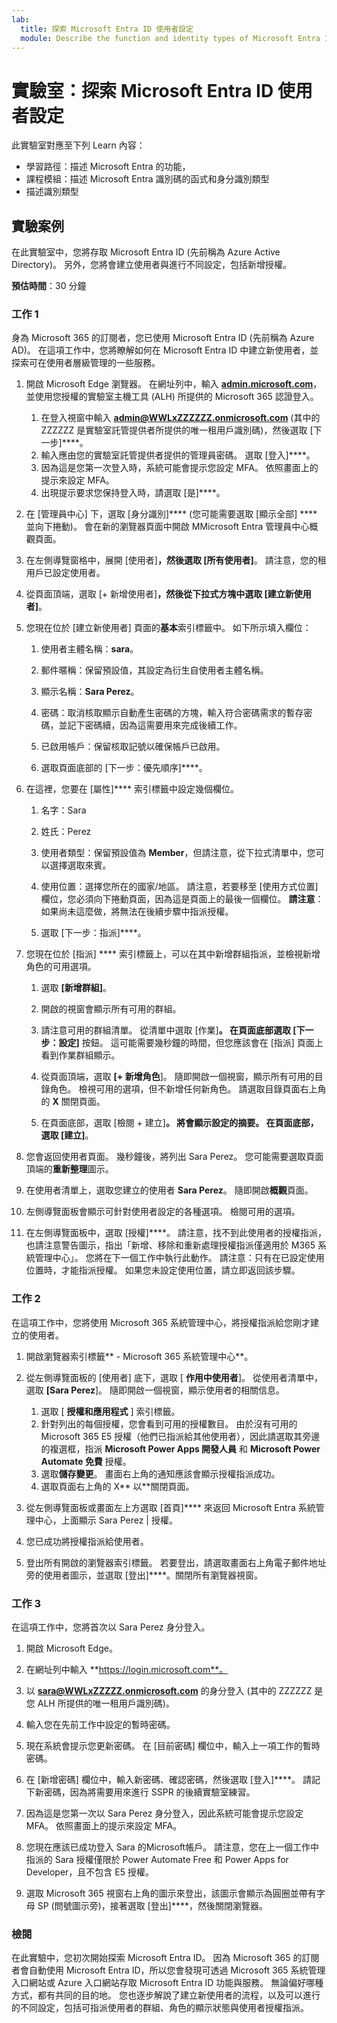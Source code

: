 ```yaml
---
lab:
  title: 探索 Microsoft Entra ID 使用者設定
  module: Describe the function and identity types of Microsoft Entra ID
---
```


# 實驗室：探索 Microsoft Entra ID 使用者設定

此實驗室對應至下列 Learn 內容：

- 學習路徑：描述 Microsoft Entra 的功能，
- 課程模組：描述 Microsoft Entra 識別碼的函式和身分識別類型
- 描述識別類型

## 實驗案例

在此實驗室中，您將存取 Microsoft Entra ID (先前稱為 Azure Active Directory)。  另外，您將會建立使用者與進行不同設定，包括新增授權。  

**預估時間**：30 分鐘

### 工作 1

身為 Microsoft 365 的訂閱者，您已使用 Microsoft Entra ID (先前稱為 Azure AD)。  在這項工作中，您將瞭解如何在 Microsoft Entra ID 中建立新使用者，並探索可在使用者層級管理的一些服務。

1. 開啟 Microsoft Edge 瀏覽器。 在網址列中，輸入 **[admin.microsoft.com](https://admin.microsoft.com)**，並使用您授權的實驗室主機工具 (ALH) 所提供的 Microsoft 365 認證登入。
    1. 在登入視窗中輸入 **admin@WWLxZZZZZZ.onmicrosoft.com** (其中的 ZZZZZZ 是實驗室託管提供者所提供的唯一租用戶識別碼)，然後選取 [下一步]****。
    1. 輸入應由您的實驗室託管提供者提供的管理員密碼。 選取 [登入]****。
    1. 因為這是您第一次登入時，系統可能會提示您設定 MFA。 依照畫面上的提示來設定 MFA。
    1. 出現提示要求您保持登入時，請選取 [是]****。

1. 在 [管理員中心] 下，選取 [身分識別]**** (您可能需要選取 [顯示全部] **** 並向下捲動)。  會在新的瀏覽器頁面中開啟 MMicrosoft Entra 管理員中心概觀頁面。

1. 在左側導覽窗格中，展開 [使用者]****，然後選取 [所有使用者]****。 請注意，您的租用戶已設定使用者。

1. 從頁面頂端，選取 [+ 新增使用者]****，然後從下拉式方塊中選取 [建立新使用者]****。

1. 您現在位於  [建立新使用者] 頁面的**基本**索引標籤中。 如下所示填入欄位：
    1. 使用者主體名稱：**sara**。

    1. 郵件暱稱：保留預設值，其設定為衍生自使用者主體名稱。

    1. 顯示名稱：**Sara Perez**。

    1. 密碼：取消核取顯示自動產生密碼的方塊，輸入符合密碼需求的暫存密碼，並記下密碼續，因為這需要用來完成後續工作。

    1. 已啟用帳戶：保留核取記號以確保帳戶已啟用。

    1. 選取頁面底部的 [下一步：優先順序]****。

1. 在這裡，您要在 [屬性]**** 索引標籤中設定幾個欄位。

    1. 名字：Sara

    1. 姓氏：Perez

    1. 使用者類型：保留預設值為 **Member**，但請注意，從下拉式清單中，您可以選擇選取來賓。

    1. 使用位置：選擇您所在的國家/地區。  請注意，若要移至 [使用方式位置] 欄位，您必須向下捲動頁面，因為這是頁面上的最後一個欄位。  **請注意**：如果尚未這麼做，將無法在後續步驟中指派授權。

    1. 選取 [下一步：指派]****。

1. 您現在位於 [指派] **** 索引標籤上，可以在其中新增群組指派，並檢視新增角色的可用選項。

    1. 選取 **[新增群組]**。

    1. 開啟的視窗會顯示所有可用的群組。  

    1. 請注意可用的群組清單。  從清單中選取 [作業]****。  在頁面底部選取 [下一步：設定]**** 按鈕。  這可能需要幾秒鐘的時間，但您應該會在 [指派] 頁面上看到作業群組顯示。

    1. 從頁面頂端，選取 **[+ 新增角色**]。  隨即開啟一個視窗，顯示所有可用的目錄角色。  檢視可用的選項，但不新增任何新角色。  請選取目錄頁面右上角的 **X** 關閉頁面。
    1. 在頁面底部，選取 [檢閱 + 建立]****。 將會顯示設定的摘要。  在頁面底部，選取 [建立]****。

1. 您會返回使用者頁面。  幾秒鐘後，將列出 Sara Perez。  您可能需要選取頁面頂端的**重新整理**圖示。

1. 在使用者清單上，選取您建立的使用者 **Sara Perez**。  隨即開啟**概觀**頁面。

1. 左側導覽面板會顯示可針對使用者設定的各種選項。 檢閱可用的選項。

1. 在左側導覽面板中，選取 [授權]****。  請注意，找不到此使用者的授權指派，也請注意警告圖示，指出「新增、移除和重新處理授權指派僅適用於 M365 系統管理中心」。  您將在下一個工作中執行此動作。  請注意：只有在已設定使用位置時，才能指派授權。 如果您未設定使用位置，請立即返回該步驟。

### 工作 2

在這項工作中，您將使用 Microsoft 365 系統管理中心，將授權指派給您剛才建立的使用者。

1. 開啟瀏覽器索引標籤** - Microsoft 365 系統管理中心**。

1. 從左側導覽面板的 [使用者] 底下，選取 [ **作用中使用者**]。  從使用者清單中，選取 **[Sara Perez**]。  隨即開啟一個視窗，顯示使用者的相關信息。  

    1. 選取 [ **授權和應用程式** ] 索引標籤。
    1. 針對列出的每個授權，您會看到可用的授權數目。  由於沒有可用的Microsoft 365 E5 授權（他們已指派給其他使用者），因此請選取其旁邊的複選框，指派 **Microsoft Power Apps 開發人員** 和 **Microsoft Power Automate 免費** 授權。
    1. 選取**儲存變更**。 畫面右上角的通知應該會顯示授權指派成功。
    1. 選取頁面右上角的 X** 以**關閉頁面。

1. 從左側導覽面板或畫面左上方選取 [首頁]**** 來返回 Microsoft Entra 系統管理中心，上面顯示 Sara Perez | 授權。

1. 您已成功將授權指派給使用者。

1. 登出所有開啟的瀏覽器索引標籤。 若要登出，請選取畫面右上角電子郵件地址旁的使用者圖示，並選取 [登出]****。關閉所有瀏覽器視窗。

### 工作 3

在這項工作中，您將首次以 Sara Perez 身分登入。

1. 開啟 Microsoft Edge。

1. 在網址列中輸入 **https://login.microsoft.com**。

1. 以 **sara@WWLxZZZZZ.onmicrosoft.com** 的身分登入 (其中的 ZZZZZZ 是您 ALH 所提供的唯一租用戶識別碼)。
1. 輸入您在先前工作中設定的暫時密碼。

1. 現在系統會提示您更新密碼。 在 [目前密碼] 欄位中，輸入上一項工作的暫時密碼。

1. 在 [新增密碼] 欄位中，輸入新密碼、確認密碼，然後選取 [登入]****。  請記下新密碼，因為將需要用來進行 SSPR 的後續實驗室練習。

1. 因為這是您第一次以 Sara Perez 身分登入，因此系統可能會提示您設定 MFA。 依照畫面上的提示來設定 MFA。

1. 您現在應該已成功登入 Sara 的Microsoft帳戶。  請注意，您在上一個工作中指派的 Sara 授權僅限於 Power Automate Free 和 Power Apps for Developer，且不包含 E5 授權。

1. 選取 Microsoft 365 視窗右上角的圖示來登出，該圖示會顯示為圓圈並帶有字母 SP (問號圖示旁)，接著選取 [登出]****，然後關閉瀏覽器。

### 檢閱

在此實驗中，您初次開始探索 Microsoft Entra ID。 因為 Microsoft 365 的訂閱者會自動使用 Microsoft Entra ID，所以您會發現可透過 Microsoft 365 系統管理入口網站或 Azure 入口網站存取 Microsoft Entra ID 功能與服務。  無論偏好哪種方式，都有共同的目的地。  您也逐步解說了建立新使用者的流程，以及可以進行的不同設定，包括可指派使用者的群組、角色的顯示狀態與使用者授權指派。

